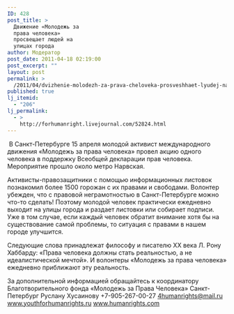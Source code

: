 ```yaml
---
ID: 428
post_title: >
  Движение «Молодежь за
  права человека»
  просвещает людей на
  улицах города
author: Модератор
post_date: 2011-04-18 02:19:00
post_excerpt: ""
layout: post
permalink: >
  /2011/04/dvizhenie-molodezh-za-prava-cheloveka-prosveshhaet-lyudej-na-ulitsah-goroda.html
published: true
lj_itemid:
  - "206"
lj_permalink:
  - >
    http://forhumanright.livejournal.com/52824.html
---
```

&nbsp;В Санкт-Петербурге 15 апреля молодой активист международного движения &laquo;Молодежь за права человека&raquo; провел акцию одного человека в поддержку Всеобщей декларации прав человека. Мероприятие прошло около метро Нарвская.

Активисты-правозащитники с помощью информационных листовок познакомил более 1500 горожан с их правами и свободами. Волонтер убежден, что с правовой неграмотностью в Санкт-Петербурге можно что-то сделать! Поэтому молодой человек практически ежедневно выходит на улицы города и раздает листовки или собирает подписи. Уже в том случае, если каждый человек обратит внимание хотя бы на существование самой проблемы, то ситуация с правами в нашем городе улучшится.

Следующие слова принадлежат философу и писателю ХХ века Л. Рону Хаббарду: &laquo;Права человека должны стать реальностью, а не идеалистической мечтой&raquo;. И волонтеры &laquo;Молодежь за права человека&raquo; ежедневно приближают эту реальность.

За дополнительной информацией обращайтесь к координатору
Благотворительного фонда &laquo;Молодежь за Права Человека&raquo; Санкт-Петербург
Руслану Хусаинову
+7-905-267-00-27
4humanrights@mail.ru
www.youthforhumanrights.ru
www.humanrights.com